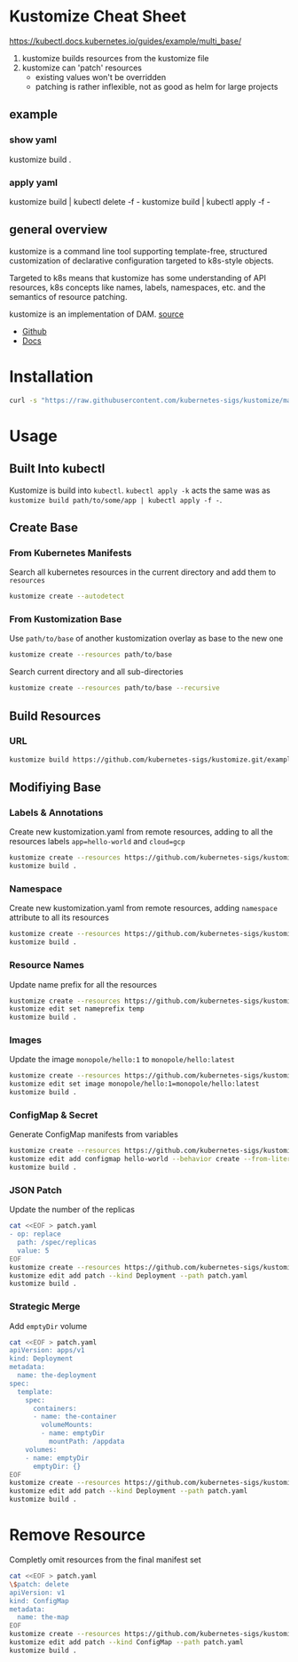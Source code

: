 # Kustomize Cheat Sheet
https://kubectl.docs.kubernetes.io/guides/example/multi_base/

1. kustomize builds resources from the kustomize file
2. kustomize can 'patch' resources
    - existing values won't be overridden
    - patching is rather inflexible, not as good as helm for large projects

## example

### show yaml
kustomize build .

### apply yaml
kustomize build | kubectl delete -f -
kustomize build | kubectl apply -f -

## general overview

kustomize is a command line tool supporting template-free, structured customization of declarative configuration targeted to k8s-style objects.

Targeted to k8s means that kustomize has some understanding of API resources, k8s concepts like names, labels, namespaces, etc. and the semantics of resource patching.

kustomize is an implementation of DAM.
[source](https://kubectl.docs.kubernetes.io/references/kustomize/glossary/#kustomize)

* [Github](https://github.com/kubernetes-sigs/kustomize)
* [Docs](https://kustomize.io/)

# Installation
```bash
curl -s "https://raw.githubusercontent.com/kubernetes-sigs/kustomize/master/hack/install_kustomize.sh"  | bash
```

# Usage

## Built Into kubectl
Kustomize is build into `kubectl`.
`kubectl apply -k` acts the same was as `kustomize build path/to/some/app | kubectl apply -f -`.

## Create Base

### From Kubernetes Manifests
Search all kubernetes resources in the current directory and add them to `resources`
```bash
kustomize create --autodetect
```

### From Kustomization Base
Use `path/to/base` of another kustomization overlay as base to the new one
```bash
kustomize create --resources path/to/base
```

Search current directory and all sub-directories
```bash
kustomize create --resources path/to/base --recursive
```

## Build Resources

### URL
```bash
kustomize build https://github.com/kubernetes-sigs/kustomize.git/examples/helloWorld?ref=v1.0.6
```

## Modifiying Base

### Labels & Annotations

Create new kustomization.yaml from remote resources, adding to all the resources labels `app=hello-world` and `cloud=gcp`
```bash
kustomize create --resources https://github.com/kubernetes-sigs/kustomize.git/examples/helloWorld\?ref\=v1.0.6 --labels app:hello-world,cloud:gcp
kustomize build .
```

### Namespace

Create new kustomization.yaml from remote resources, adding `namespace` attribute to all its resources
```bash
kustomize create --resources https://github.com/kubernetes-sigs/kustomize.git/examples/helloWorld\?ref\=v1.0.6 --namespace dev
kustomize build .
```

### Resource Names

Update name prefix for all the resources
```bash
kustomize create --resources https://github.com/kubernetes-sigs/kustomize.git/examples/helloWorld\?ref\=v1.0.6
kustomize edit set nameprefix temp
kustomize build .
```

### Images

Update the image `monopole/hello:1` to `monopole/hello:latest`
```bash
kustomize create --resources https://github.com/kubernetes-sigs/kustomize.git/examples/helloWorld\?ref\=v1.0.6
kustomize edit set image monopole/hello:1=monopole/hello:latest
kustomize build .
```

### ConfigMap & Secret

Generate ConfigMap manifests from variables
```bash
kustomize create --resources https://github.com/kubernetes-sigs/kustomize.git/examples/helloWorld\?ref\=v1.0.6
kustomize edit add configmap hello-world --behavior create --from-literal=host=google.com
kustomize build .
```


### JSON Patch

Update the number of the replicas
```bash
cat <<EOF > patch.yaml
- op: replace
  path: /spec/replicas
  value: 5
EOF
kustomize create --resources https://github.com/kubernetes-sigs/kustomize.git/examples/helloWorld\?ref\=v1.0.6
kustomize edit add patch --kind Deployment --path patch.yaml
kustomize build .
```

### Strategic Merge
Add `emptyDir` volume 
```bash
cat <<EOF > patch.yaml
apiVersion: apps/v1
kind: Deployment
metadata:
  name: the-deployment
spec:
  template:
    spec:
      containers:
      - name: the-container
        volumeMounts:
        - name: emptyDir
          mountPath: /appdata 
    volumes:
    - name: emptyDir
      emptyDir: {}
EOF
kustomize create --resources https://github.com/kubernetes-sigs/kustomize.git/examples/helloWorld\?ref\=v1.0.6
kustomize edit add patch --kind Deployment --path patch.yaml
kustomize build .
```

# Remove Resource

Completly omit resources from the final manifest set
```bash
cat <<EOF > patch.yaml
\$patch: delete
apiVersion: v1
kind: ConfigMap
metadata:
  name: the-map
EOF
kustomize create --resources https://github.com/kubernetes-sigs/kustomize.git/examples/helloWorld\?ref\=v1.0.6
kustomize edit add patch --kind ConfigMap --path patch.yaml
kustomize build .
```
